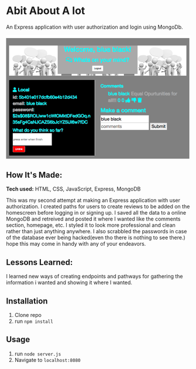 # Abit About A lot
  An Express application with user authorization and login using MongoDb.


![Profilepage](AbitProPage.png)

## How It's Made:

**Tech used:** HTML, CSS, JavaScript, Express, MongoDB

This was my second attempt at making an Express application with user authorization. I created paths for users to create reviews to be added on the homescreen before logging in or signing up. I saved all the data to a online MongoDB and retreived and posted it where I wanted like the comments section, homepage, etc. I styled it to look more professional and clean rather than just anything anywhere. I also scrabbled the passwords in case of the database ever being hacked(even tho there is nothing to see there.) hope this may come in handy with any of your endeavors.

## Lessons Learned:

I learned new ways of creating endpoints and pathways for gathering the information i wanted and showing it where I wanted.

## Installation

1. Clone repo
2. run `npm install`

## Usage

1. run `node server.js`
2. Navigate to `localhost:8080`
